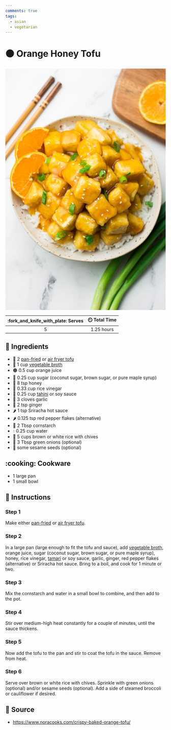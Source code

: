 ```yaml
---
comments: true
tags:
  - asian
  - vegetarian
---
```

# :orange_circle: Orange Honey Tofu

![Orange Honey Tofu](../assets/images/orange-honey-tofu.jpg)

| :fork_and_knife_with_plate: Serves | :timer_clock: Total Time |
|:----------------------------------:|:-----------------------: |
| 5 | 1.25 hours |

## :salt: Ingredients

- :butter: 2 [pan-fried][1] or [air fryer tofu][2]
- :stew: 1 cup [vegetable broth][3]
- :orange_circle: 0.5 cup orange juice
- :candy: 0.25 cup sugar (coconut sugar, brown sugar, or pure maple syrup)
- :honey_pot: 8 tsp honey
- :rice: 0.33 cup rice vinegar
- :takeout_box: 0.25 cup [tahini][4] or soy sauce
- :garlic: 3 cloves garlic
- :sweet_potato: 2 tsp ginger
- :hot_pepper: 1 tsp Sriracha hot sauce
- :hot_pepper: 0.125 tsp red pepper flakes (alternative)
- :corn: 2 Tbsp cornstarch
- :droplet: 0.25 cup water
- :rice: 5 cups brown or white rice with chives
- :herb: 3 Tbsp green onions (optional)
- :chestnut: some sesame seeds (optional)

## :cooking: Cookware

- 1 large pan
- 1 small bowl

## :pencil: Instructions

### Step 1

Make either [pan-fried][1] or [air fryer tofu][2].

### Step 2

In a large pan (large enough to fit the tofu and sauce), add [vegetable broth][3], orange juice, sugar (coconut sugar,
brown sugar, or pure maple syrup), honey, rice vinegar, [tamari][4] or soy sauce, garlic, ginger, red pepper flakes
(alternative) or Sriracha hot sauce. Bring to a boil, and cook for 1 minute or two.

### Step 3

Mix the cornstarch and water in a small bowl to combine, and then add to the pot.

### Step 4

Stir over medium-high heat constantly for a couple of minutes, until the sauce thickens.

### Step 5

Now add the tofu to the pan and stir to coat the tofu in the sauce. Remove from heat.

### Step 6

Serve over brown or white rice with chives. Sprinkle with green onions (optional) and/or sesame seeds (optional). Add a
side of steamed broccoli or cauliflower if desired.

## :link: Source

- <https://www.noracooks.com/crispy-baked-orange-tofu/>

[1]: <../ingredients/tofu/pan-fried-tofu.md>
[2]: <../ingredients/tofu/air-fryer-tofu.md>
[3]: <../ingredients/vegetable-broth.md>
[4]: <../sauces-and-dressings/tahini.md>
